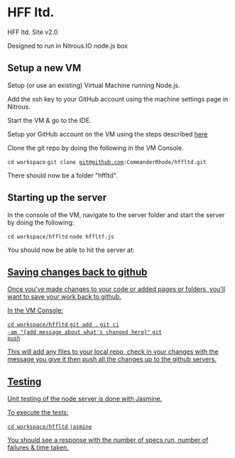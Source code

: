# HFF ltd. #

HFF ltd. Site v2.0

Designed to run in Nitrous.IO node.js box

## Setup a new VM ##

Setup (or use an existing) Virtual Machine running Node.js.

Add the ssh key to your GitHub account using the machine settings page in Nitrous.

Start the VM & go to the IDE.

Setup yor GitHub account on the VM using the steps described <a href="http://help.nitrous.io/">here</a>

Clone the git repo by doing the following in the VM Console.

<code>cd workspace</code>
<code>git clone git@github.com:CommanderRhode/hffltd.git</code>

There should now be a folder "hffltd".

## Starting up the server ##

In the console of the VM, navigate to the server folder and start the server by doing the following:

<code>cd workspace/hffltd</code>
<code>node hffltf.js</code>

You should now be able to hit the server at:
<a href="http://purple-lannisport-42-167762.euw1.nitrousbox.com/index" />

## Saving changes back to github

Once you've made changes to your code or added pages or folders, you'll want to save your work back to github.

In the VM Console:

<code>cd workspace/hffltd</code>
<code>git add .</code>
<code>git ci -am "{add message about what's changed here}"</code>
<code>git push</code>

This will add any files to your local repo, check in your changes with the message you give it then push all the changes up to the github servers.

## Testing ##

Unit testing of the node server is done with Jasmine.

To execute the tests:

<code>cd workspace/hffltd</code>
<code>jasmine</code>

You should see a response with the number of specs run, number of failures & time taken.